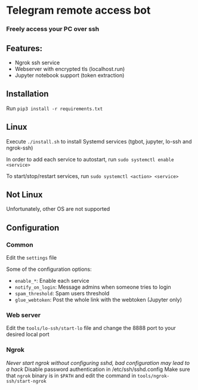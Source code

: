 # Telegram remote access bot

### Freely access your PC over ssh

## Features:
* Ngrok ssh service
* Webserver with encrypted tls (localhost.run)
* Jupyter notebook support (token extraction)

## Installation

Run `pip3 install -r requirements.txt`

## Linux

Execute `./install.sh` to install Systemd services (tgbot, jupyter, lo-ssh and ngrok-ssh)

In order to add each service to autostart, run `sudo systemctl enable <service>`

To start/stop/restart services, run `sudo systemctl <action> <service>`

## Not Linux

Unfortunately, other OS are not supported

## Configuration

### Common

Edit the `settings` file

Some of the configuration options:
* `enable_*`: Enable each service
* `notify_on_login`: Message admins when someone tries to login
* `spam_threshold`: Spam users threshold
* `glue_webtoken`: Post the whole link with the webtoken (Jupyter only)

### Web server

Edit the `tools/lo-ssh/start-lo` file and change the 8888 port to your desired local port

### Ngrok

*Never start ngrok without configuring sshd, bad configuration may lead to a hack*
Disable password authentication in /etc/ssh/sshd.config 
Make sure that `ngrok` binary is in `$PATH` and edit the command in `tools/ngrok-ssh/start-ngrok`
